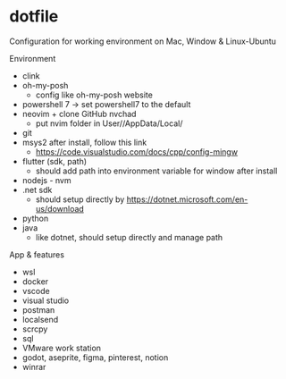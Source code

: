 # dotfile

Configuration for working environment on Mac, Window &amp; Linux-Ubuntu

Environment

- clink
- oh-my-posh
  - config like oh-my-posh website
- powershell 7 -> set powershell7 to the default
- neovim + clone GitHub nvchad
  - put nvim folder in User/<Name>/AppData/Local/
- git
- msys2
  after install, follow this link
  - https://code.visualstudio.com/docs/cpp/config-mingw
- flutter (sdk, path)
  - should add path into environment variable for window after install
- nodejs - nvm
- .net sdk
  - should setup directly by https://dotnet.microsoft.com/en-us/download
- python
- java
  - like dotnet, should setup directly and manage path

App & features

- wsl
- docker
- vscode
- visual studio
- postman
- localsend
- scrcpy
- sql
- VMware work station
- godot, aseprite, figma, pinterest, notion
- winrar
